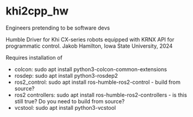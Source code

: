 # khi2cpp_hw
Engineers pretending to be software devs

Humble Driver for Khi CX-series robots equipped with KRNX API for programmatic control.
Jakob Hamilton, Iowa State University, 2024

Requires installation of
- colcon: sudo apt install python3-colcon-common-extensions
- rosdep: sudo apt install python3-rosdep2
- ros2_control: sudo apt install ros-humble-ros2-control - build from source?
- ros2 controllers: sudo apt install ros-humble-ros2-controllers - is this still true? Do you need to build from source?
- vcstool: sudo apt install python3-vcstool

